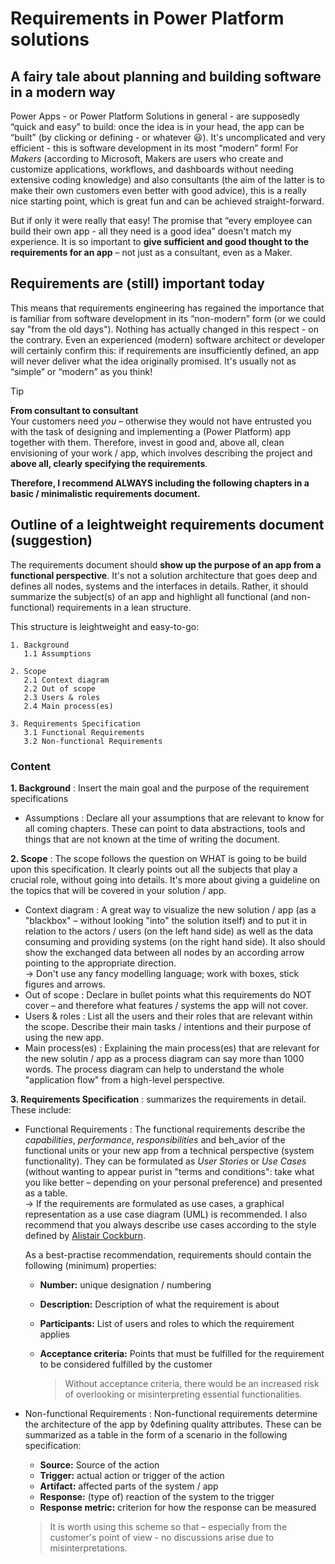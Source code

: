 # Requirements in Power Platform solutions

## A fairy tale about planning and building software in a modern way

Power Apps - or Power Platform Solutions in general - are supposedly “quick and easy” to build: once the idea is in your head, the app can be “built” (by clicking or defining - or whatever 😃). It's uncomplicated and very efficient - this is software development in its most “modern” form! For _Makers_ (according to Microsoft, Makers are users who create and customize applications, workflows, and dashboards without needing extensive coding knowledge) and also consultants (the aim of the latter is to make their own customers even better with good advice), this is a really nice starting point, which is great fun and can be achieved straight-forward.

But if only it were really that easy! The promise that “every employee can build their own app - all they need is a good idea” doesn't match my experience. It is so important to **give sufficient and good thought to the requirements for an app** – not just as a consultant, even as a Maker.

## Requirements are (still) important today

This means that requirements engineering has regained the importance that is familiar from software development in its “non-modern” form (or we could say "from the old days"). Nothing has actually changed in this respect - on the contrary. Even an experienced (modern) software architect or developer will certainly confirm this: if requirements are insufficiently defined, an app will never deliver what the idea originally promised. It's usually not as “simple” or “modern” as you think!

> [!TIP] 
> **From consultant to consultant**<br>
> Your customers need _you_ – otherwise they would not have entrusted you with the task of designing and implementing a (Power Platform) app together with them. Therefore, invest in good and, above all, clean envisioning of your work / app, which involves describing the project and **above all, clearly specifying the requirements**.

**Therefore, I recommend ALWAYS including the following chapters in a basic / minimalistic requirements document.**

## Outline of a leightweight requirements document (suggestion)

The requirements document should **show up the purpose of an app from a functional perspective**. It's not a solution architecture that goes deep and defines all nodes, systems and the interfaces in details. Rather, it should summarize the subject(s) of an app and highlight all functional (and non-functional) requirements in a lean structure.

This structure is leightweight and easy-to-go:

```text
1. Background
   1.1 Assumptions

2. Scope
   2.1 Context diagram
   2.2 Out of scope
   2.3 Users & roles
   2.4 Main process(es)

3. Requirements Specification
   3.1 Functional Requirements
   3.2 Non-functional Requirements
```

### Content

**1. Background**
: Insert the main goal and the purpose of the requirement specifications

- Assumptions
  : Declare all your assumptions that are relevant to know for all coming chapters. These can point to data abstractions, tools and things that are not known at the time of writing the document.

**2. Scope**
: The scope follows the question on WHAT is going to be build upon this specification. It clearly points out all the subjects that play a crucial role, without going into details. It's more about giving a guideline on the topics that will be covered in your solution / app.

- Context diagram
  : A great way to visualize the new solution / app (as a "blackbox" – without looking "into" the solution itself) and to put it in relation to the actors / users (on the left hand side) as well as the data consuming and providing systems (on the right hand side). It also should show the exchanged data between all nodes by an according arrow pointing to the appropriate direction.<br>
  $\rightarrow$ Don't use any fancy modelling language; work with boxes, stick figures and arrows.
- Out of scope
  : Declare in bullet points what this requirements do NOT cover – and therefore what features / systems the app will not cover.
- Users & roles
  : List all the users and their roles that are relevant within the scope. Describe their main tasks / intentions and their purpose of using the new app.
- Main process(es)
  : Explaining the main process(es) that are relevant for the new solutin / app as a process diagram can say more than 1000 words. The process diagram can help to understand the whole "application flow" from a high-level perspective.

**3. Requirements Specification**
: summarizes the requirements in detail. These include:

- Functional Requirements
  : The functional requirements describe the _capabilities_, _performance_, _responsibilities_ and beh_avior of the functional units or your new app from a technical perspective (system functionality). They can be formulated as _User Stories_ or _Use Cases_ (without wanting to appear purist in "terms and conditions": take what you like better – depending on your personal preference) and presented as a table.<br>
  $\rightarrow$ If the requirements are formulated as use cases, a graphical representation as a use case diagram (UML) is recommended. I also recommend that you always describe use cases according to the style defined by [Alistair Cockburn](https://alistaircockburn.com/de).

  As a best-practise recommendation, requirements should contain the following (minimum) properties:

  - **Number:** unique designation / numbering
  - **Description:** Description of what the requirement is about
  - **Participants:** List of users and roles to which the requirement applies
  - **Acceptance criteria:** Points that must be fulfilled for the requirement to be considered fulfilled by the customer

    > Without acceptance criteria, there would be an increased risk of overlooking or misinterpreting essential functionalities.

- Non-functional Requirements
  : Non-functional requirements determine the architecture of the app by ◊defining quality attributes. These can be summarized as a table in the form of a scenario in the following specification:

  - **Source:** Source of the action
  - **Trigger:** actual action or trigger of the action
  - **Artifact:** affected parts of the system / app
  - **Response:** (type of) reaction of the system to the trigger
  - **Response metric:** criterion for how the response can be measured

  > It is worth using this scheme so that – especially from the customer's point of view - no discussions arise due to misinterpretations.
